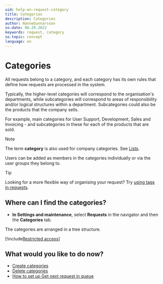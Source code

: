 ```yaml
---
uid: help-en-request-category
title: Categories
description: Categories
author: HanneGunnarsson
so.date: 06.29.2022
keywords: request, category
so.topic: concept
language: en
---
```


# Categories

All requests belong to a category, and each category has its own rules that define how requests are processed in the system.

Typically, the higher-level categories will correspond to the organisation's departments, while subcategories will correspond to areas of responsibility and/or logical structures within a department. Subcategories could also be the products that the company sells.

For example, main categories for User Support, Development, Sales and Invoicing - and subcategories in these for each of the products that are sold.

> [!NOTE]
> The term **category** is also used for company categories. See [Lists][3].

Users can be added as members in the categories individually or via the user groups they belong to.

> [!TIP]
> Looking for a more flexible way of organising your request? Try [using tags in requests][1].

## Where can I find the categories?

* **In Settings and maintenance**, select **Requests** in the navigator and then the **Categories** tab.

The categories are arranged in a tree structure.

[!include[Restricted access](../../../learn/includes/note-insufficient-rights.md)]

## What would you like to do now?

* [Create categories][1]
* [Delete categories][2]
* [How to set up Get next request in queue][5]

<!-- Referenced links -->
[1]: create.md
[2]: delete.md
[3]: ../../../admin/lists/learn/index.md
[5]: ../next-in-queue.md

<!-- Referenced images -->
